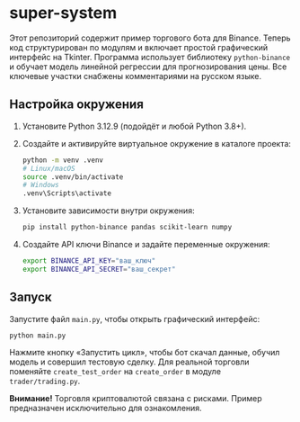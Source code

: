 
# super-system

Этот репозиторий содержит пример торгового бота для Binance. Теперь код
структурирован по модулям и включает простой графический интерфейс на Tkinter.
Программа использует библиотеку `python-binance` и обучает модель линейной
регрессии для прогнозирования цены. Все ключевые участки снабжены
комментариями на русском языке.

## Настройка окружения

1. Установите Python 3.12.9 (подойдёт и любой Python 3.8+).

2. Создайте и активируйте виртуальное окружение в каталоге проекта:
   ```bash
   python -m venv .venv
   # Linux/macOS
   source .venv/bin/activate
   # Windows
   .venv\Scripts\activate
   ```
3. Установите зависимости внутри окружения:
   ```bash
   pip install python-binance pandas scikit-learn numpy
   ```
4. Создайте API ключи Binance и задайте переменные окружения:

   ```bash
   export BINANCE_API_KEY="ваш_ключ"
   export BINANCE_API_SECRET="ваш_секрет"
   ```

## Запуск

Запустите файл `main.py`, чтобы открыть графический интерфейс:
```bash
python main.py
```
Нажмите кнопку «Запустить цикл», чтобы бот скачал данные, обучил модель и
совершил тестовую сделку. Для реальной торговли поменяйте
`create_test_order` на `create_order` в модуле `trader/trading.py`.

**Внимание!** Торговля криптовалютой связана с рисками. Пример предназначен
исключительно для ознакомления.
